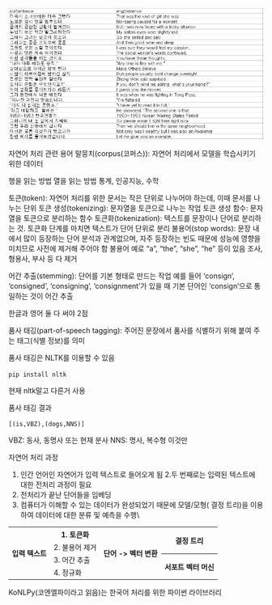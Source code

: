 ![image](3df6bab1654d43ddb6a70c4a359b17a1.png)

자연어 처리 관련 용어
말뭉치(corpus(코퍼스)): 자연어 처리에서 모델을 학습시키기 위한
데이터

행을 읽는 방법
열을 읽는 방법
통계, 인공지능, 수학

토큰(token): 자연어 처리를 위한 문서는 작은 단위로 나누어야 하는데, 이때 문서를 나누는 단위
토큰 생성(tokenizing): 문자열을 토큰으로 나누는 작업
토큰 생성 함수: 문자열을 토큰으로 분리하는 함수
토큰화(tokenization): 텍스트를 문장이나 단어로 분리하는 것. 토큰화 단계를 마치면 텍스트가 단어 단위로 분리
불용어(stop words): 문장 내에서 많이 등장하는 단어
분석과 관계없으며, 자주 등장하는 빈도 때문에 성능에 영향을 미치므로 사전에 제거해 주어야 함
불용어 예로 “a”, “the”, “she”, “he” 등이 있음
조사, 형용사, 부사 등 다 제거

어간 추출(stemming): 단어를 기본 형태로 만드는 작업
예를 들어 ‘consign’, ‘consigned’, ‘consigning’, ‘consignment’가 있을 때 기본
단어인 ‘consign’으로 통일하는 것이 어간 추출

한글과 영어 둘 다 써야 2점


품사 태깅(part-of-speech tagging): 주어진 문장에서 품사를 식별하기 위해
붙여 주는
태그(식별 정보)를 의미

품사 태깅은 NLTK를 이용할 수 있음

`pip install nltk`

현재 nltk말고 다른거 사용

품사 태깅 결과

```
[(is,VBZ),(dogs,NNS)]
```

VBZ: 동사, 동명사 또는 현재 분사
NNS: 명사, 복수형
이것만

자연어 처리 과정
1. 인간 언어인 자연어가 입력 텍스트로 들어오게 됨
2.두 번째로는 입력된 텍스트에 대한 전처리 과정이 필요
3. 전처리가 끝난 단어들을 임베딩
4. 컴퓨터가 이해할 수 있는 데이터가 완성되었기 때문에
모델/모형( 결정 트리)을 이용하여 데이터에 대한 분류 및 예측을 수행\

<table>
    <tr>
        <th rowspan="4">입력 텍스트</th>
        <th>1. 토큰화</th>
        <th rowspan="4">단어 -> 벡터 변환</th>
        <th rowspan="2">결정 트리</th>
    </tr>
    <tr>
        <td>2. 불용어 제거</td>
    </tr>
    <tr>
        <td>3. 어간 추출</td>
        <th rowspan="2">서포트 벡터 머신</th>
    </tr>
    <tr>
        <td>4. 정규화</td>
    </tr>
</table>



KoNLPy(코엔엘파이라고 읽음)는 한국어 처리를 위한 파이썬 라이브러리

